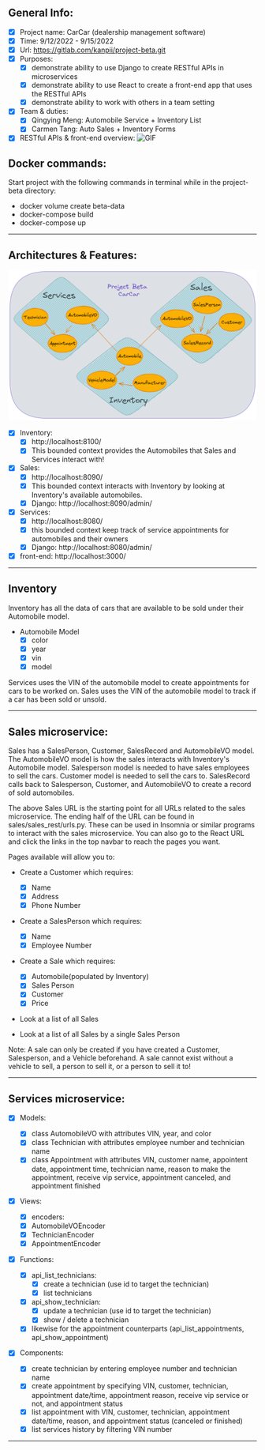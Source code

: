 ## General Info:

- [x] Project name: CarCar (dealership management software)
- [x] Time: 9/12/2022 - 9/15/2022
- [x] Url: https://gitlab.com/kanpii/project-beta.git
- [x] Purposes:
  - [x] demonstrate ability to use Django to create RESTful APIs in microservices
  - [x] demonstrate ability to use React to create a front-end app that uses the RESTful APIs
  - [x] demonstrate ability to work with others in a team setting
- [x] Team & duties:
  - [x] Qingying Meng: Automobile Service + Inventory List
  - [x] Carmen Tang: Auto Sales + Inventory Forms
- [x] RESTful APIs & front-end overview:
      ![GIF](/images/LsJazlDzWa.gif)

## Docker commands:

Start project with the following commands in terminal while in the project-beta directory:

- docker volume create beta-data
- docker-compose build
- docker-compose up

---

## Architectures & Features:

![Diagram](/images/projectbetadiagram.png) 

- [x] Inventory:
  - [x] http://localhost:8100/
  - [x] This bounded context provides the Automobiles that Sales and Services interact with!
- [x] Sales:
  - [x] http://localhost:8090/
  - [x] This bounded context interacts with Inventory by looking at Inventory's available automobiles.
  - [x] Django: http://localhost:8090/admin/
- [x] Services:
  - [x] http://localhost:8080/
  - [x] this bounded context keep track of service appointments for automobiles and their owners
  - [x] Django: http://localhost:8080/admin/
- [x] front-end: http://localhost:3000/

---

## Inventory

Inventory has all the data of cars that are available to be sold under their Automobile model.

- Automobile Model
  - [x] color
  - [x] year
  - [x] vin
  - [x] model

Services uses the VIN of the automobile model to create appointments for cars to be worked on.
Sales uses the VIN of the automobile model to track if a car has been sold or unsold.

---

## Sales microservice:

Sales has a SalesPerson, Customer, SalesRecord and AutomobileVO model.
The AutomobileVO model is how the sales interacts with Inventory's Automobile model. Salesperson model is needed to have sales employees to sell the cars.
Customer model is needed to sell the cars to.
SalesRecord calls back to Salesperson, Customer, and AutomobileVO to create a record of sold automobiles.

The above Sales URL is the starting point for all URLs related to the sales microservice. The ending half of the URL can be found in sales/sales_rest/urls.py. These can be used in Insomnia or similar programs to interact with the sales microservice.
You can also go to the React URL and click the links in the top navbar to reach the pages you want.

Pages available will allow you to:

- Create a Customer which requires:

  - [x] Name
  - [x] Address
  - [x] Phone Number

- Create a SalesPerson which requires:

  - [x] Name
  - [x] Employee Number

- Create a Sale which requires:

  - [x] Automobile(populated by Inventory)
  - [x] Sales Person
  - [x] Customer
  - [x] Price

- Look at a list of all Sales
- Look at a list of all Sales by a single Sales Person

Note: A sale can only be created if you have created a Customer, Salesperson, and a Vehicle beforehand. A sale cannot exist without a vehicle to sell, a person to sell it, or a person to sell it to!

---

## Services microservice:

- [x] Models:

  - [x] class AutomobileVO with attributes VIN, year, and color
  - [x] class Technician with attributes employee number and technician name
  - [x] class Appointment with attributes VIN, customer name, appointent date, appointment time, technician name, reason to make the appointment, receive vip service, appointment canceled, and appointment finished

- [x] Views:

  - [x] encoders:
  - [x] AutomobileVOEncoder
  - [x] TechnicianEncoder
  - [x] AppointmentEncoder

- [x] Functions:

  - [x] api_list_technicians:
    - [x] create a technician (use id to target the technician)
    - [x] list technicians
  - [x] api_show_technician:
    - [x] update a technician (use id to target the technician)
    - [x] show / delete a technician
  - [x] likewise for the appointment counterparts (api_list_appointments, api_show_appointment)

- [x] Components:
  - [x] create technician by entering employee number and technician name
  - [x] create appointment by specifying VIN, customer, technician, appointment date/time, appointment reason, receive vip service or not, and appointment status
  - [x] list appointment with VIN, customer, technician, appointment date/time, reason, and appointment status (canceled or finished)
  - [x] list services history by filtering VIN number

---
